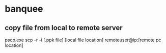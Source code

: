 # banquee


## copy file from local to remote server
pscp.exe scp -r -i [.ppk file] [local file location] remoteuser@ip:[remote pc location]
